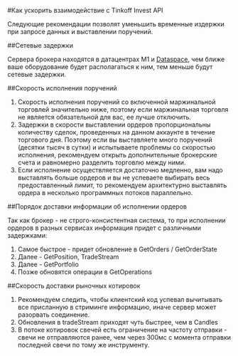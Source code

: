 
#Как ускорить взаимодействие с Tinkoff Invest API

Следующие рекомендации позволят уменьшить временные издержки при запросе данных и выставлении поручений.

##Сетевые задержки

Сервера брокера находятся в датацентрах M1 и [Dataspace](https://www.dataspace.ru), чем ближе ваше оборудование будет располагаться к ним, тем меньше будут сетевые задержки.

##Скорость исполнения поручений

1. Скорость исполнения поручений со включенной маржинальной торговлей значительно ниже, поэтому если маржинальная торговля не является обязательной для вас, ее лучше отключить.
2. Задержки в скорости выставлении ордеров пропорциональны количеству сделок, проведенных на данном аккаунте в течение торгового дня. Поэтому если вы выставляете много поручений (десятки тысяч в сутки) и испытываете проблемы со скоростью исполнения, рекомендуем открыть дополнительные брокерские счета и равномерно разделить торговлю между ними.
3. Если исполнение осуществляется достаточно медленно, вам надо выставлять больше ордеров и вы не успеваете выбирать весь предоставленный лимит, то рекомендуем архитектурно выставлять ордера в несколько программных потоков параллельно.

##Порядок доставки информации об исполнении ордеров

Так как брокер - не строго-консистентная система, то при исполнении ордеров в разных сервисах информация придет с различными задержками:

1. Самое быстрое - придет обновление в GetOrders / GetOrderState
2. Далее - GetPosition, TradeStream
3. Далее - GetPortfolio
4. Позже обновятся операции в GetOperations

##Скорость доставки рыночных котировок

1. Рекомендуем следить, чтобы клиентский код успевал вычитывать все присланную в стриминге информацию, иначе сервер может разорвать соединение.
2. Обновления в tradeStream приходят чуть быстрее, чем в Candles
3. В потоке котировок свечей есть ограничение на частоту отправки - свечи не отправляются ранее, чем через 300мс с момента отправки последней свечи по тому же инструменту.
